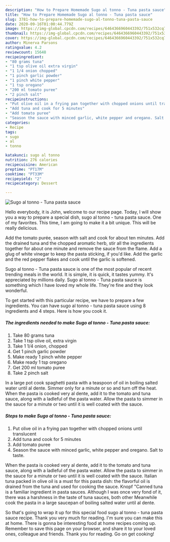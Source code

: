 ```yaml
---
description: "How to Prepare Homemade Sugo al tonno - Tuna pasta sauce"
title: "How to Prepare Homemade Sugo al tonno - Tuna pasta sauce"
slug: 3781-how-to-prepare-homemade-sugo-al-tonno-tuna-pasta-sauce
date: 2020-09-16T01:00:44.779Z
image: https://img-global.cpcdn.com/recipes/6464366960443392/751x532cq70/sugo-al-tonno-tuna-pasta-sauce-recipe-main-photo.jpg
thumbnail: https://img-global.cpcdn.com/recipes/6464366960443392/751x532cq70/sugo-al-tonno-tuna-pasta-sauce-recipe-main-photo.jpg
cover: https://img-global.cpcdn.com/recipes/6464366960443392/751x532cq70/sugo-al-tonno-tuna-pasta-sauce-recipe-main-photo.jpg
author: Minerva Parsons
ratingvalue: 4.2
reviewcount: 15648
recipeingredient:
- "80 grams tuna"
- "1 tsp olive oil extra virgin"
- "1 1/4 onion chopped"
- "1 pinch garlic powder"
- "1 pinch white pepper"
- "1 tsp oregano"
- "200 ml tomato puree"
- "2 pinch salt"
recipeinstructions:
- "Put olive oil in a frying pan together with chopped onions until translucent"
- "Add tuna and cook for 5 minutes"
- "Add tomato puree"
- "Season the sauce with minced garlic, white pepper and oregano. Salt to taste."
categories:
- Recipe
tags:
- sugo
- al
- tonno

katakunci: sugo al tonno 
nutrition: 276 calories
recipecuisine: American
preptime: "PT17M"
cooktime: "PT33M"
recipeyield: "2"
recipecategory: Dessert

---
```



![Sugo al tonno - Tuna pasta sauce](https://img-global.cpcdn.com/recipes/6464366960443392/751x532cq70/sugo-al-tonno-tuna-pasta-sauce-recipe-main-photo.jpg)

Hello everybody, it is John, welcome to our recipe page. Today, I will show you a way to prepare a special dish, sugo al tonno - tuna pasta sauce. One of my favorites. This time, I am going to make it a bit unique. This will be really delicious.

Add the tomato purée, season with salt and cook for about ten minutes. Add the drained tuna and the chopped aromatic herb, stir all the ingredients together for about one minute and remove the sauce from the flame. Add a glug of white vinegar to keep the pasta sticking, if you&#39;d like. Add the garlic and the red pepper flakes and cook until the garlic is softened.

Sugo al tonno - Tuna pasta sauce is one of the most popular of recent trending meals in the world. It is simple, it is quick, it tastes yummy. It's appreciated by millions daily. Sugo al tonno - Tuna pasta sauce is something which I have loved my whole life. They're fine and they look wonderful.


To get started with this particular recipe, we have to prepare a few ingredients. You can have sugo al tonno - tuna pasta sauce using 8 ingredients and 4 steps. Here is how you cook it.

<!--inarticleads1-->

##### The ingredients needed to make Sugo al tonno - Tuna pasta sauce:

1. Take 80 grams tuna
1. Take 1 tsp olive oil, extra virgin
1. Take 1 1/4 onion, chopped
1. Get 1 pinch garlic powder
1. Make ready 1 pinch white pepper
1. Make ready 1 tsp oregano
1. Get 200 ml tomato puree
1. Take 2 pinch salt


In a large pot cook spaghetti pasta with a teaspoon of oil in boiling salted water until al dente. Simmer only for a minute or so and turn off the heat. When the pasta is cooked very al dente, add it to the tomato and tuna sauce, along with a ladleful of the pasta water. Allow the pasta to simmer in the sauce for a minute or two until it is well coated with the sauce. 

<!--inarticleads2-->

##### Steps to make Sugo al tonno - Tuna pasta sauce:

1. Put olive oil in a frying pan together with chopped onions until translucent
1. Add tuna and cook for 5 minutes
1. Add tomato puree
1. Season the sauce with minced garlic, white pepper and oregano. Salt to taste.


When the pasta is cooked very al dente, add it to the tomato and tuna sauce, along with a ladleful of the pasta water. Allow the pasta to simmer in the sauce for a minute or two until it is well coated with the sauce. Italian tuna packed in olive oil is a must for this pasta dish: the flavorful oil is drained from the tuna and used for cooking the sauce. Knopf &#34;Canned tuna is a familiar ingredient in pasta sauces. Although I was once very fond of it, there was a harshness in the taste of tuna sauces, both other Meanwhile cook the pasta in a large saucepan of boiling salted water until al dente. 

So that's going to wrap it up for this special food sugo al tonno - tuna pasta sauce recipe. Thank you very much for reading. I'm sure you can make this at home. There is gonna be interesting food at home recipes coming up. Remember to save this page on your browser, and share it to your loved ones, colleague and friends. Thank you for reading. Go on get cooking!
